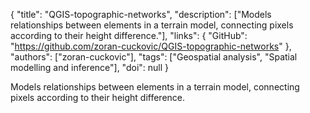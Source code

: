 {
  "title": "QGIS-topographic-networks",
  "description": ["Models relationships between elements in a terrain model, connecting pixels according to their height difference."],
  "links": {
    "GitHub": "https://github.com/zoran-cuckovic/QGIS-topographic-networks"
  },
  "authors": ["zoran-cuckovic"],
  "tags": ["Geospatial analysis", "Spatial modelling and inference"],
  "doi": null
}

<!-- Generated by csv2md.R – do not edit by hand -->

Models relationships between elements in a terrain model, connecting pixels according to their height difference.